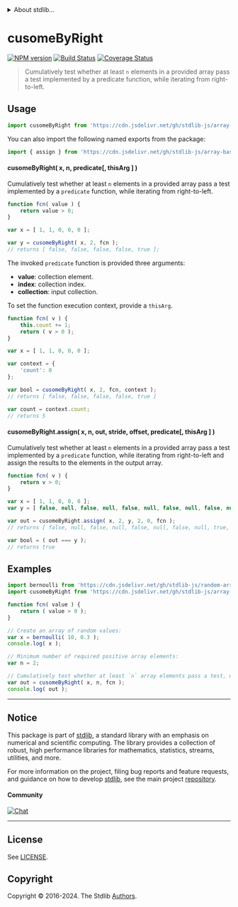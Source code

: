 <!--

@license Apache-2.0

Copyright (c) 2024 The Stdlib Authors.

Licensed under the Apache License, Version 2.0 (the "License");
you may not use this file except in compliance with the License.
You may obtain a copy of the License at

   http://www.apache.org/licenses/LICENSE-2.0

Unless required by applicable law or agreed to in writing, software
distributed under the License is distributed on an "AS IS" BASIS,
WITHOUT WARRANTIES OR CONDITIONS OF ANY KIND, either express or implied.
See the License for the specific language governing permissions and
limitations under the License.

-->


<details>
  <summary>
    About stdlib...
  </summary>
  <p>We believe in a future in which the web is a preferred environment for numerical computation. To help realize this future, we've built stdlib. stdlib is a standard library, with an emphasis on numerical and scientific computation, written in JavaScript (and C) for execution in browsers and in Node.js.</p>
  <p>The library is fully decomposable, being architected in such a way that you can swap out and mix and match APIs and functionality to cater to your exact preferences and use cases.</p>
  <p>When you use stdlib, you can be absolutely certain that you are using the most thorough, rigorous, well-written, studied, documented, tested, measured, and high-quality code out there.</p>
  <p>To join us in bringing numerical computing to the web, get started by checking us out on <a href="https://github.com/stdlib-js/stdlib">GitHub</a>, and please consider <a href="https://opencollective.com/stdlib">financially supporting stdlib</a>. We greatly appreciate your continued support!</p>
</details>

# cusomeByRight

[![NPM version][npm-image]][npm-url] [![Build Status][test-image]][test-url] [![Coverage Status][coverage-image]][coverage-url] <!-- [![dependencies][dependencies-image]][dependencies-url] -->

> Cumulatively test whether at least `n` elements in a provided array pass a test implemented by a predicate function, while iterating from right-to-left.



<section class="usage">

## Usage

```javascript
import cusomeByRight from 'https://cdn.jsdelivr.net/gh/stdlib-js/array-base-cusome-by-right@deno/mod.js';
```

You can also import the following named exports from the package:

```javascript
import { assign } from 'https://cdn.jsdelivr.net/gh/stdlib-js/array-base-cusome-by-right@deno/mod.js';
```

#### cusomeByRight( x, n, predicate\[, thisArg ] )

Cumulatively test whether at least `n` elements in a provided array pass a test implemented by a `predicate` function, while iterating from right-to-left.

```javascript
function fcn( value ) {
    return value > 0;
}

var x = [ 1, 1, 0, 0, 0 ];

var y = cusomeByRight( x, 2, fcn );
// returns [ false, false, false, false, true ];
```

The invoked `predicate` function is provided three arguments:

-   **value**: collection element.
-   **index**: collection index.
-   **collection**: input collection.

To set the function execution context, provide a `thisArg`.

```javascript
function fcn( v ) {
    this.count += 1;
    return ( v > 0 );
}

var x = [ 1, 1, 0, 0, 0 ];

var context = {
    'count': 0
};

var bool = cusomeByRight( x, 2, fcn, context );
// returns [ false, false, false, false, true ]

var count = context.count;
// returns 5
```

#### cusomeByRight.assign( x, n, out, stride, offset, predicate\[, thisArg ] )

Cumulatively test whether at least `n` elements in a provided array pass a test implemented by a `predicate` function, while iterating from right-to-left and assign the results to the elements in the output array.

```javascript
function fcn( v ) {
    return v > 0;
}

var x = [ 1, 1, 0, 0, 0 ];
var y = [ false, null, false, null, false, null, false, null, false, null ];

var out = cusomeByRight.assign( x, 2, y, 2, 0, fcn );
// returns [ false, null, false, null, false, null, false, null, true, null ]

var bool = ( out === y );
// returns true
```

</section>

<!-- /.usage -->

<section class="notes">

</section>

<!-- /.notes -->

<section class="examples">

## Examples

<!-- eslint no-undef: "error" -->

```javascript
import bernoulli from 'https://cdn.jsdelivr.net/gh/stdlib-js/random-array-bernoulli@deno/mod.js';
import cusomeByRight from 'https://cdn.jsdelivr.net/gh/stdlib-js/array-base-cusome-by-right@deno/mod.js';

function fcn( value ) {
    return ( value > 0 );
}

// Create an array of random values:
var x = bernoulli( 10, 0.3 );
console.log( x );

// Minimum number of required positive array elements:
var n = 2;

// Cumulatively test whether at least `n` array elements pass a test, while iterating from right-to-left:
var out = cusomeByRight( x, n, fcn );
console.log( out );
```

</section>

<!-- /.examples -->

<!-- Section for related `stdlib` packages. Do not manually edit this section, as it is automatically populated. -->

<section class="related">

</section>

<!-- /.related -->

<!-- Section for all links. Make sure to keep an empty line after the `section` element and another before the `/section` close. -->


<section class="main-repo" >

* * *

## Notice

This package is part of [stdlib][stdlib], a standard library with an emphasis on numerical and scientific computing. The library provides a collection of robust, high performance libraries for mathematics, statistics, streams, utilities, and more.

For more information on the project, filing bug reports and feature requests, and guidance on how to develop [stdlib][stdlib], see the main project [repository][stdlib].

#### Community

[![Chat][chat-image]][chat-url]

---

## License

See [LICENSE][stdlib-license].


## Copyright

Copyright &copy; 2016-2024. The Stdlib [Authors][stdlib-authors].

</section>

<!-- /.stdlib -->

<!-- Section for all links. Make sure to keep an empty line after the `section` element and another before the `/section` close. -->

<section class="links">

[npm-image]: http://img.shields.io/npm/v/@stdlib/array-base-cusome-by-right.svg
[npm-url]: https://npmjs.org/package/@stdlib/array-base-cusome-by-right

[test-image]: https://github.com/stdlib-js/array-base-cusome-by-right/actions/workflows/test.yml/badge.svg?branch=main
[test-url]: https://github.com/stdlib-js/array-base-cusome-by-right/actions/workflows/test.yml?query=branch:main

[coverage-image]: https://img.shields.io/codecov/c/github/stdlib-js/array-base-cusome-by-right/main.svg
[coverage-url]: https://codecov.io/github/stdlib-js/array-base-cusome-by-right?branch=main

<!--

[dependencies-image]: https://img.shields.io/david/stdlib-js/array-base-cusome-by-right.svg
[dependencies-url]: https://david-dm.org/stdlib-js/array-base-cusome-by-right/main

-->

[chat-image]: https://img.shields.io/gitter/room/stdlib-js/stdlib.svg
[chat-url]: https://app.gitter.im/#/room/#stdlib-js_stdlib:gitter.im

[stdlib]: https://github.com/stdlib-js/stdlib

[stdlib-authors]: https://github.com/stdlib-js/stdlib/graphs/contributors

[umd]: https://github.com/umdjs/umd
[es-module]: https://developer.mozilla.org/en-US/docs/Web/JavaScript/Guide/Modules

[deno-url]: https://github.com/stdlib-js/array-base-cusome-by-right/tree/deno
[deno-readme]: https://github.com/stdlib-js/array-base-cusome-by-right/blob/deno/README.md
[umd-url]: https://github.com/stdlib-js/array-base-cusome-by-right/tree/umd
[umd-readme]: https://github.com/stdlib-js/array-base-cusome-by-right/blob/umd/README.md
[esm-url]: https://github.com/stdlib-js/array-base-cusome-by-right/tree/esm
[esm-readme]: https://github.com/stdlib-js/array-base-cusome-by-right/blob/esm/README.md
[branches-url]: https://github.com/stdlib-js/array-base-cusome-by-right/blob/main/branches.md

[stdlib-license]: https://raw.githubusercontent.com/stdlib-js/array-base-cusome-by-right/main/LICENSE

</section>

<!-- /.links -->
